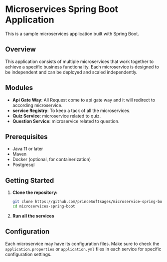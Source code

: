 # Microservices Spring Boot Application

This is a sample microservices application built with Spring Boot.

## Overview

This application consists of multiple microservices that work together to achieve a specific business functionality. Each microservice is designed to be independent and can be deployed and scaled independently.

## Modules

- **Api Gate Way**: All Request come to api gate way and it will redirect to according microservice.
- **service Registry**: To keep a tack of all the microservices.
- **Quiz Service**: microservice related to quiz.
- **Question Service**: microservice related to question.

## Prerequisites

- Java 11 or later
- Maven
- Docker (optional, for containerization)
- Postgresql

## Getting Started

1. **Clone the repository:**

    ```bash
    git clone https://github.com/princeSoftsages/microservice-spring-boot.git
    cd microservices-spring-boot
    ```
2. **Run all the services**


## Configuration

Each microservice may have its configuration files. Make sure to check the `application.properties` or `application.yml` files in each service for specific configuration settings.


